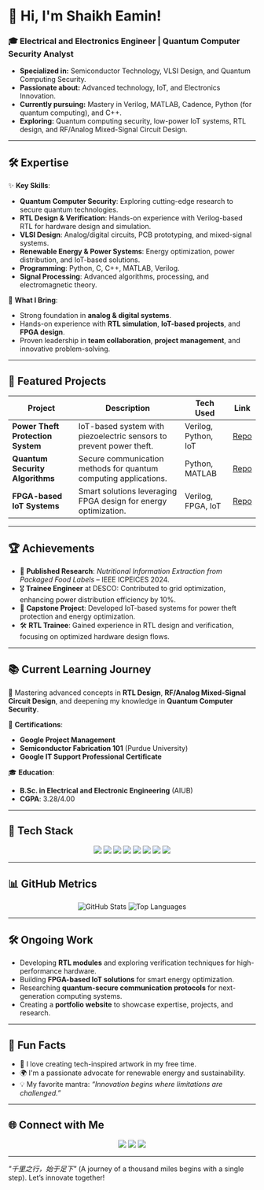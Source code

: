 # 👋 Hi, I'm Shaikh Eamin!

### 🎓 Electrical and Electronics Engineer | Quantum Computer Security Analyst
- **Specialized in:** Semiconductor Technology, VLSI Design, and Quantum Computing Security.  
- **Passionate about:** Advanced technology, IoT, and Electronics Innovation.  
- **Currently pursuing:** Mastery in Verilog, MATLAB, Cadence, Python (for quantum computing), and C++.  
- **Exploring:** Quantum computing security, low-power IoT systems, RTL design, and RF/Analog Mixed-Signal Circuit Design.  

---

## 🛠 Expertise

✨ **Key Skills**:  
- **Quantum Computer Security**: Exploring cutting-edge research to secure quantum technologies.  
- **RTL Design & Verification**: Hands-on experience with Verilog-based RTL for hardware design and simulation.  
- **VLSI Design**: Analog/digital circuits, PCB prototyping, and mixed-signal systems.  
- **Renewable Energy & Power Systems**: Energy optimization, power distribution, and IoT-based solutions.  
- **Programming**: Python, C, C++, MATLAB, Verilog.  
- **Signal Processing**: Advanced algorithms, processing, and electromagnetic theory.  

🚀 **What I Bring**:  
- Strong foundation in **analog & digital systems**.  
- Hands-on experience with **RTL simulation**, **IoT-based projects**, and **FPGA design**.  
- Proven leadership in **team collaboration**, **project management**, and innovative problem-solving.  

---

## 📝 Featured Projects

| **Project**                      | **Description**                                                       | **Tech Used**              | **Link** |
|----------------------------------|------------------------------------------------------------------------|----------------------------|----------|
| **Power Theft Protection System** | IoT-based system with piezoelectric sensors to prevent power theft.   | Verilog, Python, IoT       | [Repo](#)|
| **Quantum Security Algorithms**   | Secure communication methods for quantum computing applications.      | Python, MATLAB             | [Repo](#)|
| **FPGA-based IoT Systems**        | Smart solutions leveraging FPGA design for energy optimization.       | Verilog, FPGA, IoT         | [Repo](#)|

---

## 🏆 Achievements

- 🥇 **Published Research**: *Nutritional Information Extraction from Packaged Food Labels* – IEEE ICPEICES 2024.  
- 🎖️ **Trainee Engineer** at DESCO: Contributed to grid optimization, enhancing power distribution efficiency by 10%.  
- 🔬 **Capstone Project**: Developed IoT-based systems for power theft protection and energy optimization.  
- 🛠️ **RTL Trainee**: Gained experience in RTL design and verification, focusing on optimized hardware design flows.  

---

## 📚 Current Learning Journey

🌟 Mastering advanced concepts in **RTL Design**, **RF/Analog Mixed-Signal Circuit Design**, and deepening my knowledge in **Quantum Computer Security**.  

📜 **Certifications**:  
- **Google Project Management**  
- **Semiconductor Fabrication 101** (Purdue University)  
- **Google IT Support Professional Certificate**  

🎓 **Education**:  
- **B.Sc. in Electrical and Electronic Engineering** (AIUB)  
- **CGPA**: 3.28/4.00  

---

## 🔧 Tech Stack  

<div align="center">
  <img src="https://img.shields.io/badge/Programming-Python-blue?style=flat&logo=python" />
  <img src="https://img.shields.io/badge/Programming-C++-green?style=flat&logo=cplusplus" />
  <img src="https://img.shields.io/badge/Simulation-MATLAB-yellow?style=flat&logo=mathworks" />
  <img src="https://img.shields.io/badge/Programming-Verilog-9cf" />
  <img src="https://img.shields.io/badge/PCB Design-CAD-orange?style=flat" />
  <img src="https://img.shields.io/badge/Tools-Multisim-ff69b4" />
  <img src="https://img.shields.io/badge/RTL%20Design-Verilog-9cf" />
  <img src="https://img.shields.io/badge/Tools-PSPICE-9cf" />
</div>

---

## 📊 GitHub Metrics  

<div align="center">
  <img src="https://github-readme-stats.vercel.app/api?username=shaikh-eamin&show_icons=true&theme=radical" alt="GitHub Stats" />
  <img src="https://github-readme-stats.vercel.app/api/top-langs/?username=shaikh-eamin&layout=compact&theme=radical" alt="Top Languages" />
</div>

---

## 🛠️ Ongoing Work

- Developing **RTL modules** and exploring verification techniques for high-performance hardware.  
- Building **FPGA-based IoT solutions** for smart energy optimization.  
- Researching **quantum-secure communication protocols** for next-generation computing systems.  
- Creating a **portfolio website** to showcase expertise, projects, and research.  

---

## 🌟 Fun Facts

- 🎨 I love creating tech-inspired artwork in my free time.  
- 🌍 I'm a passionate advocate for renewable energy and sustainability.  
- 💡 My favorite mantra: *“Innovation begins where limitations are challenged.”*

---

## 🌐 Connect with Me  

<div align="center">
  <a href="mailto:Eamineee19@gmail.com"><img src="https://img.shields.io/badge/Email-Eamineee19@gmail.com-red?style=flat&logo=gmail" /></a>
  <a href="https://www.linkedin.com/in/shaikh-eamin/"><img src="https://img.shields.io/badge/LinkedIn-Shaikh%20Eamin-blue?style=flat&logo=linkedin" /></a>
  <a href="https://github.com/ShaikhEamin"><img src="https://img.shields.io/badge/GitHub-ShaikhEamin-black?style=flat&logo=github" /></a>
</div>

---

*"千里之行，始于足下"* (A journey of a thousand miles begins with a single step). Let’s innovate together!
